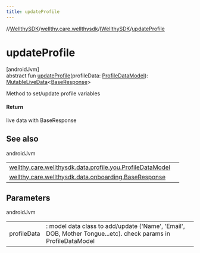 ```yaml
---
title: updateProfile
---
```

//[WellthySDK](../../../index.html)/[wellthy.care.wellthysdk](../index.html)/[IWellthySDK](index.html)/[updateProfile](update-profile.html)



# updateProfile



[androidJvm]\
abstract fun [updateProfile](update-profile.html)(profileData: [ProfileDataModel](../../wellthy.care.wellthysdk.data.profile.you/-profile-data-model/index.html)): [MutableLiveData](https://developer.android.com/reference/kotlin/androidx/lifecycle/MutableLiveData.html)&lt;[BaseResponse](../../wellthy.care.wellthysdk.data.onboarding/-base-response/index.html)&gt;



Method to set/update profile variables



#### Return



live data with BaseResponse



## See also


androidJvm

| | |
|---|---|
| [wellthy.care.wellthysdk.data.profile.you.ProfileDataModel](../../wellthy.care.wellthysdk.data.profile.you/-profile-data-model/index.html) |  |
| [wellthy.care.wellthysdk.data.onboarding.BaseResponse](../../wellthy.care.wellthysdk.data.onboarding/-base-response/index.html) |  |



## Parameters


androidJvm

| | |
|---|---|
| profileData | : model data class to add/update ('Name', 'Email', DOB, Mother Tongue...etc). check params in ProfileDataModel |





